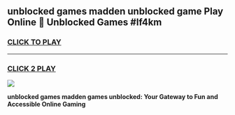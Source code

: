 
## unblocked games madden unblocked game Play Online 👋 Unblocked Games #lf4km
<h3>
<a href="https://premium.freeplayer.one?title=unblocked_games_madden&ref=21F">CLICK TO PLAY</a></h3>
<hr>

<h3>
<a href="https://premium.freeplayer.one?title=unblocked_games_madden&ref=21F">CLICK 2 PLAY</a>
  
</h3>

<a href="https://premium.freeplayer.one?title=unblocked_games_madden&ref=21F/"><img src="https://clearcache.store/games.png"></a>


**unblocked games madden games unblocked: Your Gateway to Fun and Accessible Online Gaming**
